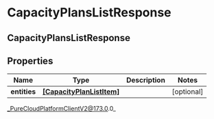 # CapacityPlansListResponse

## CapacityPlansListResponse

## Properties

|Name | Type | Description | Notes|
|------------ | ------------- | ------------- | -------------|
| **entities** | [**[CapacityPlanListItem]**]([CapacityPlanListItem]) |  | [optional] |



_PureCloudPlatformClientV2@173.0.0_
